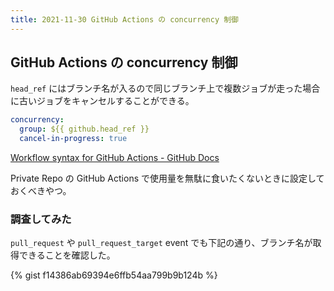 ```yaml
---
title: 2021-11-30 GitHub Actions の concurrency 制御
---
```


## GitHub Actions の concurrency 制御

`head_ref` にはブランチ名が入るので同じブランチ上で複数ジョブが走った場合に古いジョブをキャンセルすることができる。

```yaml
concurrency: 
  group: ${{ github.head_ref }}
  cancel-in-progress: true
```

[Workflow syntax for GitHub Actions - GitHub Docs](https://docs.github.com/en/actions/learn-github-actions/workflow-syntax-for-github-actions#example-using-concurrency-to-cancel-any-in-progress-job-or-run)

Private Repo の GitHub Actions で使用量を無駄に食いたくないときに設定しておくべきやつ。

### 調査してみた

`pull_request` や `pull_request_target` event でも下記の通り、ブランチ名が取得できることを確認した。

{% gist f14386ab69394e6ffb54aa799b9b124b %}
